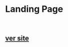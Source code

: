 <h1>Landing Page </h1>
<br>

## <a href='https://rodolfo-desenvolve.github.io/landing_page/'>ver site</a>
<br>
